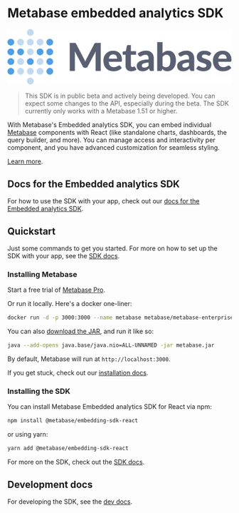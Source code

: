 # Metabase embedded analytics SDK

![Metabase logo](../../../../docs/images/metabase-logo.svg)

> This SDK is in public beta and actively being developed. You can expect some changes to the API, especially during the beta. The SDK currently only works with a Metabase 1.51 or higher.

With Metabase's Embedded analytics SDK, you can embed individual [Metabase](https://www.metabase.com/) components with React (like standalone charts, dashboards, the query builder, and more). You can manage access and interactivity per component, and you have advanced customization for seamless styling.

[Learn more](https://www.metabase.com/docs/latest/embedding/sdk/introduction).

## Docs for the Embedded analytics SDK

For how to use the SDK with your app, check out our [docs for the Embedded analytics SDK](https://www.metabase.com/docs/latest/embedding/sdk/introduction).

## Quickstart

Just some commands to get you started. For more on how to set up the SDK with your app, see the [SDK docs](https://www.metabase.com/docs/latest/embedding/sdk/introduction).

### Installing Metabase

Start a free trial of [Metabase Pro](https://www.metabase.com/pricing).

Or run it locally. Here's a docker one-liner:

```sh
docker run -d -p 3000:3000 --name metabase metabase/metabase-enterprise:latest
```

You can also [download the JAR](https://downloads.metabase.com/enterprise/latest/metabase.jar), and run it like so:

```sh
java --add-opens java.base/java.nio=ALL-UNNAMED -jar metabase.jar
```

By default, Metabase will run at `http://localhost:3000`.

If you get stuck, check out our [installation docs](https://www.metabase.com/docs/latest/installation-and-operation/installing-metabase).

### Installing the SDK

You can install Metabase Embedded analytics SDK for React via npm:

```bash
npm install @metabase/embedding-sdk-react
```

or using yarn:

```bash
yarn add @metabase/embedding-sdk-react
```

For more on the SDK, check out the [SDK docs](https://www.metabase.com/docs/latest/embedding/sdk/introduction).

## Development docs

For developing the SDK, see the [dev docs](https://www.metabase.com/docs/latest/developers-guide/sdk).
